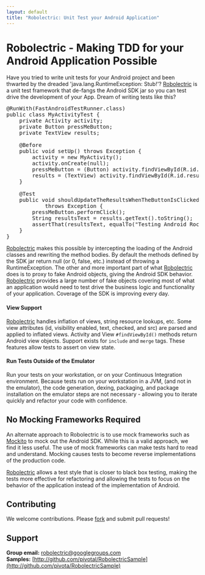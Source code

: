 ```yaml
---
layout: default
title: "Robolectric: Unit Test your Android Application"
---
```


# Robolectric - Making TDD for your Android Application Possible

Have you tried to write unit tests for your Android project and been thwarted by the dreaded 'java.lang.RuntimeException: Stub!'? [Robolectric](http://github.com/pivotal/robolectric) is a unit test framework that de-fangs the Android SDK jar so you can test drive the development of your App.  Dream of writing tests like this?

<pre>
@RunWith(FastAndroidTestRunner.class)
public class MyActivityTest {
    private Activity activity;
    private Button pressMeButton;
    private TextView results;
    
    @Before
    public void setUp() throws Exception {
        activity = new MyActivity();
        activity.onCreate(null);
        pressMeButton = (Button) activity.findViewById(R.id.press_me_button);
        results = (TextView) activity.findViewById(R.id.results_text_view);
    }

    @Test
    public void shouldUpdateTheResultsWhenTheButtonIsClicked() 
            throws Exception {
        pressMeButton.performClick();
        String resultsText = results.getText().toString();
        assertThat(resultsText, equalTo("Testing Android Rocks!"));
    }
}
</pre>

[Robolectric](http://github.com/pivotal/robolectric) makes this possible by intercepting the loading of the Android classes and rewriting the method bodies. By default the methods defined by the SDK jar return null (or 0, false, etc.) instead of throwing a RuntimeException. The other and more important part of what [Robolectric](http://github.com/pivotal/robolectric) does is to proxy to fake Android objects, giving the Android SDK behavior. [Robolectric](http://github.com/pivotal/robolectric) provides a large number of fake objects covering most of what an application would need to test drive the business logic and functionality of your application. Coverage of the SDK is improving every day.

#### View Support

[Robolectric](http://github.com/pivotal/robolectric) handles inflation of views, string resource lookups, etc. Some view attributes (id, visibility enabled, text, checked, and src) are parsed and applied to inflated views. Activity and View <code>#findViewById()</code> methods return Android view objects. Support exists for <code>include</code> and <code>merge</code> tags. These features allow tests to assert on view state.

#### Run Tests Outside of the Emulator

Run your tests on your workstation, or on your Continuous Integration environment. Because tests run on your workstation in a JVM, (and not in the emulator), the code generation, dexing, packaging, and package installation on the emulator steps are not necessary - allowing you to iterate quickly and refactor your code with confidence.

## No Mocking Frameworks Required

An alternate approach to Robolectric is to use mock frameworks such as [Mockito](http://code.google.com/p/mockito/) to mock out the Android SDK. While this is a valid approach, we find it less useful. The use of mock frameworks can make tests hard to read and understand. Mocking causes tests to become reverse implementations of the production code. 

[Robolectric](http://github.com/pivotal/robolectric) allows a test style that is closer to black box testing, making the tests more effective for refactoring and allowing the tests to focus on the behavior of the application instead of the implementation of Android. 

## Contributing

We welcome contributions. Please [fork](http://github.com/pivotal/robolectric) and submit pull requests!

## Support

__Group email:__ [robolectric@googlegroups.com](mailto:robolectric@googlegroups.com)  
__Samples:__ [http://github.com/pivotal/RobolectricSample](http://github.com/pivota/RobolectricSample)
